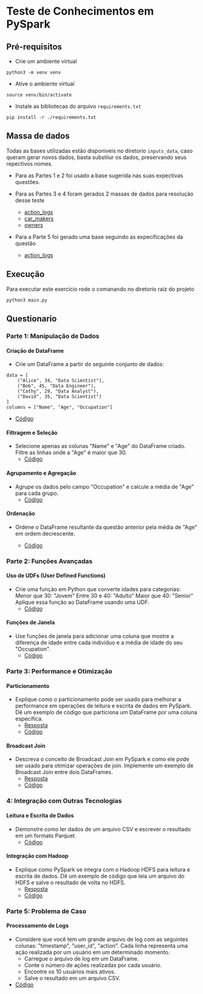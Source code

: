 # Teste de Conhecimentos em PySpark

## Pré-requisitos

- Crie um ambiente virtual
```
python3 -m venv venv
```

- Ative o ambiente virtual
```
source venv/bin/activate
```

- Instale as bibliotecas do arquivo `requirements.txt`
```
pip install -r ./requirements.txt
```

## Massa de dados

Todas as bases utilizadas estão disponiveis no diretorio `inputs_data`, caso queram gerar novos dados, basta substiiur os dados, preservando seus repectivos nomes.

- Para as Partes 1 e 2 foi usado a base sugerida nas suas expectivas questões.

- Para as Partes 3 e 4 foram gerados 2 massas de dados para resolução desse teste
  - [action_logs](https://www.mockaroo.com/e58bafd0)
  - [car_makers](https://www.mockaroo.com/ce885200)
  - [owners](https://www.mockaroo.com/246752f0)

- Para a Parte 5 foi gerado uma base seguindo as expecificações da questão
  - [action_logs](https://www.mockaroo.com/e58bafd0)

## Execução
Para executar este exercicio rode o comanando no diretorio raiz do projeto
```
python3 main.py
```

## Questionario

### Parte 1: Manipulação de Dados

#### Criação de DataFrame

- Crie um DataFrame a partir do seguinte conjunto de dados:

```
data = [
    ("Alice", 34, "Data Scientist"),
    ("Bob", 45, "Data Engineer"),
    ("Cathy", 29, "Data Analyst"),
    ("David", 35, "Data Scientist")
]
columns = ["Name", "Age", "Occupation"]
```

- [Código](./exec_base.py)

#### Filtragem e Seleção

- Selecione apenas as colunas "Name" e "Age" do DataFrame criado.
Filtre as linhas onde a "Age" é maior que 30.
  - [Código](./part_1/exec_1.py)

#### Agrupamento e Agregação

- Agrupe os dados pelo campo "Occupation" e calcule a média de "Age" para cada grupo.
  - [Código](./part_1/exec_2.py)

#### Ordenação

- Ordene o DataFrame resultante da questão anterior pela média de "Age" em ordem decrescente.

  - [Código](./part_1/exec_3.py)

### Parte 2: Funções Avançadas

#### Uso de UDFs (User Defined Functions)

- Crie uma função em Python que converte idades para categorias:
Menor que 30: "Jovem"
Entre 30 e 40: "Adulto"
Maior que 40: "Senior"
Aplique essa função ao DataFrame usando uma UDF.
  - [Código](./part_2/exec_1.py)

#### Funções de Janela

- Use funções de janela para adicionar uma coluna que mostre a diferença de idade entre cada indivíduo e a média de idade do seu "Occupation".
  - [Código](./part_2/exec_2.py)

### Parte 3: Performance e Otimização

#### Particionamento

- Explique como o particionamento pode ser usado para melhorar a performance em operações de leitura e escrita de dados em PySpark. Dê um exemplo de código que particiona um DataFrame por uma coluna específica.
  - [Resposta](part_3/readme.md#particionamento)
  - [Código](./part_3/exec_1.py)

#### Broadcast Join

- Descreva o conceito de Broadcast Join em PySpark e como ele pode ser usado para otimizar operações de join. Implemente um exemplo de Broadcast Join entre dois DataFrames.
  - [Resposta](part_3/readme.md#broadcast-join)
  - [Código](./part_3/exec_2.py)

### 4: Integração com Outras Tecnologias

#### Leitura e Escrita de Dados

- Demonstre como ler dados de um arquivo CSV e escrever o resultado em um formato Parquet.
  - [Código](./part_4/exec_1.py)

#### Integração com Hadoop

- Explique como PySpark se integra com o Hadoop HDFS para leitura e escrita de dados. Dê um exemplo de código que leia um arquivo do HDFS e salve o resultado de volta no HDFS.
  - [Resposta](part_4/readme.md#relação-haddop---spark)
  - [Código](./part_4/exec_2.py)

### Parte 5: Problema de Caso

#### Processamento de Logs

- Considere que você tem um grande arquivo de log com as seguintes colunas: "timestamp", "user_id", "action". Cada linha representa uma ação realizada por um usuário em um determinado momento.
  - Carregue o arquivo de log em um DataFrame.
  - Conte o número de ações realizadas por cada usuário.
  - Encontre os 10 usuários mais ativos.
  - Salve o resultado em um arquivo CSV.
- [Código](./part_5/action_log.py)
